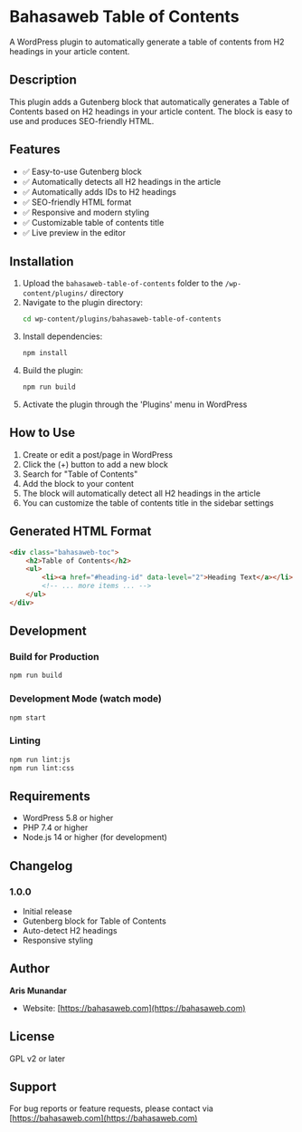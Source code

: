 # Bahasaweb Table of Contents

A WordPress plugin to automatically generate a table of contents from H2 headings in your article content.

## Description

This plugin adds a Gutenberg block that automatically generates a Table of Contents based on H2 headings in your article content. The block is easy to use and produces SEO-friendly HTML.

## Features

- ✅ Easy-to-use Gutenberg block
- ✅ Automatically detects all H2 headings in the article
- ✅ Automatically adds IDs to H2 headings
- ✅ SEO-friendly HTML format
- ✅ Responsive and modern styling
- ✅ Customizable table of contents title
- ✅ Live preview in the editor

## Installation

1. Upload the `bahasaweb-table-of-contents` folder to the `/wp-content/plugins/` directory
2. Navigate to the plugin directory:
   ```bash
   cd wp-content/plugins/bahasaweb-table-of-contents
   ```
3. Install dependencies:
   ```bash
   npm install
   ```
4. Build the plugin:
   ```bash
   npm run build
   ```
5. Activate the plugin through the 'Plugins' menu in WordPress

## How to Use

1. Create or edit a post/page in WordPress
2. Click the (+) button to add a new block
3. Search for "Table of Contents"
4. Add the block to your content
5. The block will automatically detect all H2 headings in the article
6. You can customize the table of contents title in the sidebar settings

## Generated HTML Format

```html
<div class="bahasaweb-toc">
    <h2>Table of Contents</h2>
    <ul>
        <li><a href="#heading-id" data-level="2">Heading Text</a></li>
        <!-- ... more items ... -->
    </ul>
</div>
```

## Development

### Build for Production
```bash
npm run build
```

### Development Mode (watch mode)
```bash
npm start
```

### Linting
```bash
npm run lint:js
npm run lint:css
```

## Requirements

- WordPress 5.8 or higher
- PHP 7.4 or higher
- Node.js 14 or higher (for development)

## Changelog

### 1.0.0
- Initial release
- Gutenberg block for Table of Contents
- Auto-detect H2 headings
- Responsive styling

## Author

**Aris Munandar**
- Website: [https://bahasaweb.com](https://bahasaweb.com)

## License

GPL v2 or later

## Support

For bug reports or feature requests, please contact via [https://bahasaweb.com](https://bahasaweb.com)

